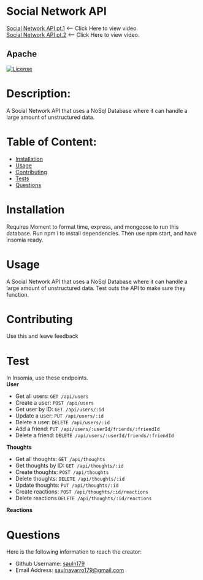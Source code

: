 
  # Social Network API
  [Social Network API pt.1](https://drive.google.com/file/d/1Tbq1UHbjF7YliADD0oluWeY018vulo8z/view?usp=sharing) <-- Click Here to view video.<br>
   [Social Network API pt.2](https://drive.google.com/file/d/1YoPu67HzpE2ptJntVvcoR31uzhd9V_ep/view?usp=sharing) <-- Click Here to view video.<br>

  ## Apache
  [![License](https://img.shields.io/badge/License-Apache_2.0-blue.svg)](https://opensource.org/licenses/Apache-2.0)


 
  # Description:
  A Social Network API that uses a NoSql Database where it can handle a large amount of unstructured data.

  # Table of Content:

- [Installation](#installation)
- [Usage](#usage)
- [Contributing](#contributing)
- [Tests](#tests)
- [Questions](#questions)

# Installation
Requires Moment to format time, express, and mongoose to run this database. Run npm i to install dependencies. Then use npm start, and have insomia ready.

# Usage
A Social Network API that uses a NoSql Database where it can handle a large amount of unstructured data. Test outs the API to make sure they function.

# Contributing
Use this and leave feedback

# Test
In Insomia, use these endpoints. <br>
**User**
- Get all users:        `GET /api/users`
- Create a user:        `POST /api/users`
- Get user by ID:       `GET /api/users/:id`
- Update a user:        `PUT /api/users/:id`
- Delete a user:        `DELETE /api/users/:id`
- Add a friend:         `PUT /api/users/:userId/friends/:friendId`
- Delete a friend:      `DELETE /api/users/:userId/friends/:friendId`

**Thoughts**
- Get all thoughts:      `GET /api/thoughts`
- Get thoughts by ID:    `GET /api/thoughts/:id`
- Create thoughts:       `POST /api/thoughts`
- Delete thoughts:       `DELETE /api/thoughts/:id`
- Update thoughts:       `PUT /api/thoughts/:id`
- Create reactions:      `POST /api/thoughts/:id/reactions`
- Delete reactions       `DELETE /api/thoughts/:id/reactions`

**Reactions**

# Questions
Here is the following information to reach the creator:

- Github Username: [sauln179](https://github.com/sauln179)
- Email Address: saulnavarro179@gmail.com


